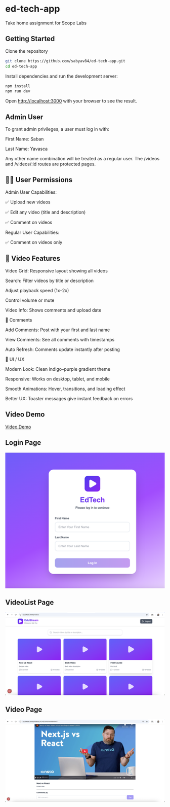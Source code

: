 # ed-tech-app

Take home assignment for Scope Labs

## Getting Started

Clone the repository

```bash
git clone https://github.com/sabyav84/ed-tech-app.git
cd ed-tech-app
```

Install dependencies and run the development server:

```bash
npm install
npm run dev
```

Open [http://localhost:3000](http://localhost:3000) with your browser to see the result.

## Admin User

To grant admin privileges, a user must log in with:

First Name: Saban

Last Name: Yavasca

Any other name combination will be treated as a regular user.
The /videos and /videos/:id routes are protected pages.

## 🧑‍💼 User Permissions

Admin User Capabilities:

✅ Upload new videos

✅ Edit any video (title and description)

✅ Comment on videos

Regular User Capabilities:

✅ Comment on videos only

## 🎥 Video Features

Video Grid: Responsive layout showing all videos

Search: Filter videos by title or description

Adjust playback speed (1x–2x)

Control volume or mute

Video Info: Shows comments and upload date

💬 Comments

Add Comments: Post with your first and last name

View Comments: See all comments with timestamps

Auto Refresh: Comments update instantly after posting

🎨 UI / UX

Modern Look: Clean indigo–purple gradient theme

Responsive: Works on desktop, tablet, and mobile

Smooth Animations: Hover, transitions, and loading effect

Better UX: Toaster messages give instant feedback on errors

## Video Demo

[Video Demo](https://youtu.be/UNzQc46z9cw)

## Login Page

![Login Page](/screenshots/Login.png)

## VideoList Page

![Video List Page](/screenshots/VideoList.png)

## Video Page

![Video Page](/screenshots/Video.png)
